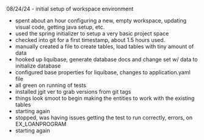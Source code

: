 08/24/24 - initial setup of workspace environment
  - spent about an hour configuring a new, empty workspace, updating visual code, getting java setup, etc.
  - used the spring initializer to setup a very basic project space
  - checked into git for a first timestamp, about 1.5 hours used.
  - manually created a file to create tables, load tables with tiny amount of data
  - hooked up liquibase, generate database docs and change set w/ data to initialize database
  - configured base properties for liquibase, changes to application.yaml file
  - all green on running of tests
  - installed jgit ver to grab versions from git tags
  - things look smoot to begin making the entities to work with the existing tables
  - starting again
  - stopped, was having issues getting the test to run correctly, errors, on EX_LOANPROGRAM
  - starting again
